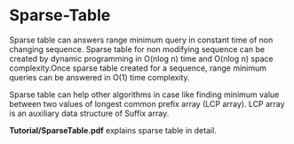 # Sparse-Table
Sparse table can answers range minimum query in constant time of non changing sequence. Sparse table for non modifying sequence can be created by dynamic programming in O(nlog n) time and O(nlog n) space complexity.Once sparse table created for a sequence, range minimum queries can be answered in O(1) time complexity.

Sparse table can help other algorithms in case like finding minimum value between two values of longest common prefix array (LCP array). LCP array is an auxiliary data structure of Suffix array.

**Tutorial/SparseTable.pdf** explains sparse table in detail.
